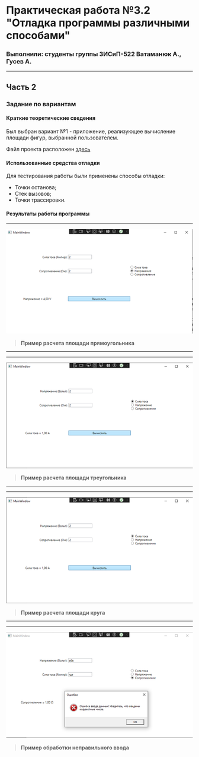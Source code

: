 # Практическая работа №3.2 "Отладка программы различными способами"
### Выполнили: студенты группы 3ИСиП-522 Ватаманюк А., Гусев А.
---
## Часть 2
### Задание по вариантам
#### Краткие теоретические сведения
Был выбран вариант №1 - приложение, реализующее вычисление площади фигур, выбранной пользователем.

Файл проекта расположен [здесь]([PR3part2](https://github.com/mayzgvs/PIT_PR_3.2_Vatamanyuk_Gusev))

#### Использованные средства отладки
Для тестирования работы были применены способы отладки: 
- Точки останова;
- Стек вызовов;
- Точки трассировки.
#### Результаты работы программы
---
![тут должна быть картинка того, как оно считает](https://github.com/sup0rt/PiT_PR1_1_Kartashev/blob/master/%D1%81%D0%BA%D1%80%D0%B8%D0%BD%D1%8B/%D0%BD%D0%B0%D0%BF%D1%80%D1%8F%D0%B3%D0%B0.png)
> **Пример расчета площади прямоугольника**
---

---
![тут должна быть картинка того, как оно считает](https://github.com/sup0rt/PiT_PR1_1_Kartashev/blob/master/%D1%81%D0%BA%D1%80%D0%B8%D0%BD%D1%8B/%D1%81%D0%B8%D0%BB%D0%B0.png)
> **Пример расчета площади треугольника**
---

---
![тут должна быть картинка того, как оно считает](https://github.com/sup0rt/PiT_PR1_1_Kartashev/blob/master/%D1%81%D0%BA%D1%80%D0%B8%D0%BD%D1%8B/%D1%81%D0%B8%D0%BB%D0%B0.png)
> **Пример расчета площади круга**
---

---
![тут должна быть картинка того, как оно обрабатывает ошибку](https://github.com/sup0rt/PiT_PR1_1_Kartashev/blob/master/%D1%81%D0%BA%D1%80%D0%B8%D0%BD%D1%8B/%D0%BE%D1%88%D0%B8%D0%B1%D0%BA%D0%B0.png)
> **Пример обработки неправильного ввода**
